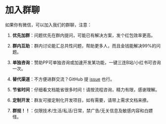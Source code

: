 # 加入群聊

如果你有微信，可以加入我们的群聊，注意：

1. **优先加群**：问题优先在群内提问，可能已有解决方案，发个红包效率更高。
2. **群内互助**：群内讨论能汇总共性问题，帮助更多人，而且金钱能解决99%的问题。
3. **单独咨询**：赞助PP可单独咨询或加速开发某功能，一键三连B站/小红书可咨询一次。
4. **替代渠道**：不方便进群交流？GitHub 提 [issue](https://github.com/Sjj1024/PakePlus/issues) 也行。
5. **节省时间**：仔细看文档能省很多时间！请按流程咨询，精力有限，感谢理解。
6. **定制开发**：群友可接定制化开发项目，如有需要，请带上需求文档来撩。
7. **群规！！**：仅限技术/生活/私活/日常，禁广告/无关信息及敏感内容和白嫖怪。

   <Qun />

<script setup>
import Qun from '../components/qun.vue'
</script>
